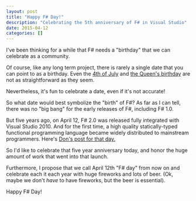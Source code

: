 ```yaml
---
layout: post
title: "Happy F# Day!"
description: "Celebrating the 5th anniversary of F# in Visual Studio"
date: 2015-04-12
categories: []
---
```


I've been thinking for a while that F# needs a "birthday" that we can celebrate as a community.

Of course, like any long term project, there is rarely a single date that you can point to as a birthday.
Even the [4th of July](http://www.washingtonpost.com/blogs/answer-sheet/post/why-july-2-is-really-americas-independence-day/2012/07/02/gJQABsMHIW_blog.html)
and [the Queen's birthday](http://www.royal.gov.uk/HMTheQueen/TheQueensbirthdays.aspx) are not as straightforward as they seem.

Nevertheless, it's fun to celebrate a date, even if it's not accurate!

So what date would best symbolize the "birth" of F#?  As far as I can tell, there was no "big bang" for the early releases of F#, including F# 1.0.

But five years ago, on April 12, F# 2.0 was released fully integrated with Visual Studio 2010.
And for the first time, a high quality statically-typed functional programming language became widely distributed to mainstream programmers.
Here's [Don's post for that day.](http://blogs.msdn.com/b/dsyme/archive/2010/04/12/f-2-0-released-as-part-of-visual-studio-2010.aspx)

So I'd like to celebrate that five year anniversary today, and honor the huge amount of work that went into that launch.

Furthermore, I propose that we call April 12th "F# day" from now on and celebrate each it each year with huge fireworks and lots of beer.
(Ok, maybe we don't *have* to have fireworks, but the beer is essential).

Happy F# Day!
